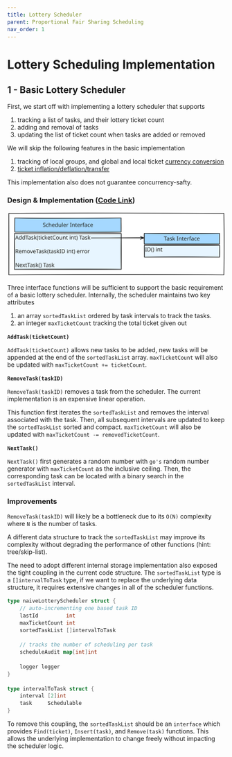 ```yaml
---
title: Lottery Scheduler
parent: Proportional Fair Sharing Scheduling
nav_order: 1
---
```

# Lottery Scheduling Implementation
## 1 - Basic Lottery Scheduler
First, we start off with implementing a lottery scheduler that supports
1. tracking a list of tasks, and their lottery ticket count
2. adding and removal of tasks
3. updating the list of ticket count when tasks are added or removed

We will skip the following features in the basic implementation
1. tracking of local groups, and global and local ticket [currency conversion](https://isbobby.github.io/2-os/2-scheduling/4-fair_sharing.html#improvement---prevent-misallocation-of-resources)
2. [ticket inflation/deflation/transfer](https://isbobby.github.io/2-os/2-scheduling/4-fair_sharing.html#improvement---ticket-transfer)

This implementation also does not guarantee concurrency-safty.

### Design & Implementation ([Code Link](https://github.com/isbobby/system-programming/blob/main/go/os/scheduling/lottery/naive_lottery.go))
![](2-1-interface_1.svg)

Three interface functions will be sufficient to support the basic requirement of a basic lottery scheduler. Internally, the scheduler maintains two key attributes
1. an array `sortedTaskList` ordered by task intervals to track the tasks.
2. an integer `maxTicketCount` tracking the total ticket given out

**`AddTask(ticketCount)`**

`AddTask(ticketCount)` allows new tasks to be added, new tasks will be appended at the end of the `sortedTaskList` array. `maxTicketCount` will also be updated with `maxTicketCount += ticketCount`.

**`RemoveTask(taskID)`**

`RemoveTask(taskID)` removes a task from the scheduler. The current implementation is an expensive linear operation.

This function first iterates the `sortedTaskList`  and removes the interval associated with the task. Then, all subsequent intervals are updated to keep the `sortedTaskList` sorted and compact. `maxTicketCount` will also be updated with `maxTicketCount -= removedTicketCount`.

**`NextTask()`**

`NextTask()` first generates a random number with `go's` random number generator with `maxTicketCount` as the inclusive ceiling. Then, the corresponding task can be located with a binary search in the `sortedTaskList` interval.

### Improvements
`RemoveTask(taskID)` will likely be a bottleneck due to its `O(N)` complexity where `N` is the number of tasks. 

A different data structure to track the `sortedTaskList` may improve its complexity without degrading the performance of other functions (hint: tree/skip-list).

The need to adopt different internal storage implementation also exposed the tight coupling in the current code structure. The `sortedTaskList` type is a `[]intervalToTask` type, if we want to replace the underlying data structure, it requires extensive changes in all of the scheduler functions.
```go
type naiveLotteryScheduler struct {
	// auto-incrementing one based task ID
	lastId         int
	maxTicketCount int
	sortedTaskList []intervalToTask

	// tracks the number of scheduling per task
	scheduleAudit map[int]int

	logger logger
}

type intervalToTask struct {
	interval [2]int
	task     Schedulable
}
```

To remove this coupling, the `sortedTaskList` should be an `interface` which provides `Find(ticket)`, `Insert(task)`, and `Remove(task)` functions. This allows the underlying implementation to change freely without impacting the scheduler logic.
